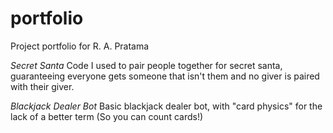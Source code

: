 # portfolio
Project portfolio for R. A. Pratama

_Secret Santa_
Code I used to pair people together for secret santa, guaranteeing everyone gets someone that isn't them and no giver is paired with their giver.

_Blackjack Dealer Bot_
Basic blackjack dealer bot, with "card physics" for the lack of a better term (So you can count cards!)
